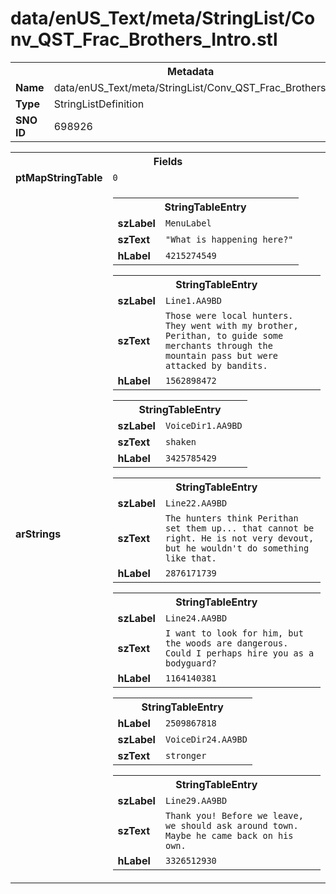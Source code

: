 <h1>data/enUS_Text/meta/StringList/Conv_QST_Frac_Brothers_Intro.stl</h1><table><tr><th colspan="100%">Metadata</th></tr><tr><td><b>Name</b></td><td>data/enUS_Text/meta/StringList/Conv_QST_Frac_Brothers_Intro.stl</td></tr><tr><td><b>Type</b></td><td>StringListDefinition</td></tr><tr><td><b>SNO ID</b></td><td>698926</td></tr></table>

<table><tr><th colspan="100%">Fields</th></tr><tr><td><b>ptMapStringTable</b></td><td><code>0</code></td></tr><tr><td><b>arStrings</b></td><td><table><tr><th colspan="100%">StringTableEntry</th></tr><tr><td><b>szLabel</b></td><td><code>MenuLabel</code></td></tr><tr><td><b>szText</b></td><td><code>"What is happening here?"</code></td></tr><tr><td><b>hLabel</b></td><td><code>4215274549</code></td></tr></table>


<table><tr><th colspan="100%">StringTableEntry</th></tr><tr><td><b>szLabel</b></td><td><code>Line1.AA9BD</code></td></tr><tr><td><b>szText</b></td><td><code>Those were local hunters. They went with my brother, Perithan, to guide some merchants through the mountain pass but were attacked by bandits.</code></td></tr><tr><td><b>hLabel</b></td><td><code>1562898472</code></td></tr></table>


<table><tr><th colspan="100%">StringTableEntry</th></tr><tr><td><b>szLabel</b></td><td><code>VoiceDir1.AA9BD</code></td></tr><tr><td><b>szText</b></td><td><code>shaken</code></td></tr><tr><td><b>hLabel</b></td><td><code>3425785429</code></td></tr></table>


<table><tr><th colspan="100%">StringTableEntry</th></tr><tr><td><b>szLabel</b></td><td><code>Line22.AA9BD</code></td></tr><tr><td><b>szText</b></td><td><code>The hunters think Perithan set them up... that cannot be right. He is not very devout, but he wouldn't do something like that.</code></td></tr><tr><td><b>hLabel</b></td><td><code>2876171739</code></td></tr></table>


<table><tr><th colspan="100%">StringTableEntry</th></tr><tr><td><b>szLabel</b></td><td><code>Line24.AA9BD</code></td></tr><tr><td><b>szText</b></td><td><code>I want to look for him, but the woods are dangerous. Could I perhaps hire you as a bodyguard?</code></td></tr><tr><td><b>hLabel</b></td><td><code>1164140381</code></td></tr></table>


<table><tr><th colspan="100%">StringTableEntry</th></tr><tr><td><b>hLabel</b></td><td><code>2509867818</code></td></tr><tr><td><b>szLabel</b></td><td><code>VoiceDir24.AA9BD</code></td></tr><tr><td><b>szText</b></td><td><code>stronger</code></td></tr></table>


<table><tr><th colspan="100%">StringTableEntry</th></tr><tr><td><b>szLabel</b></td><td><code>Line29.AA9BD</code></td></tr><tr><td><b>szText</b></td><td><code>Thank you! Before we leave, we should ask around town. Maybe he came back on his own.</code></td></tr><tr><td><b>hLabel</b></td><td><code>3326512930</code></td></tr></table>


</td></tr></table>

